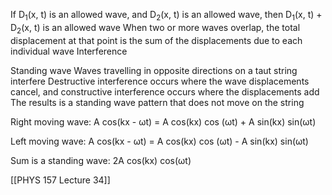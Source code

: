 If D<sub>1</sub>(x, t) is an allowed wave, and D<sub>2</sub>(x, t) is an allowed wave, then D<sub>1</sub>(x, t) + D<sub>2</sub>(x, t) is an allowed wave
When two or more waves overlap, the total displacement at that point is the sum of the displacements due to each individual wave
	Interference

Standing wave
Waves travelling in opposite directions on a taut string interfere
	Destructive interference occurs where the wave displacements cancel, and constructive interference occurs where the displacements add
	The results is a standing wave pattern that does not move on the string

Right moving wave:
A cos(kx - ωt) = A cos(kx) cos (ωt) + A sin(kx) sin(ωt)

Left moving wave:
A cos(kx - ωt) = A cos(kx) cos (ωt) - A sin(kx) sin(ωt)

Sum is a standing wave: 2A cos(kx) cos(ωt)

[[PHYS 157 Lecture 34]]